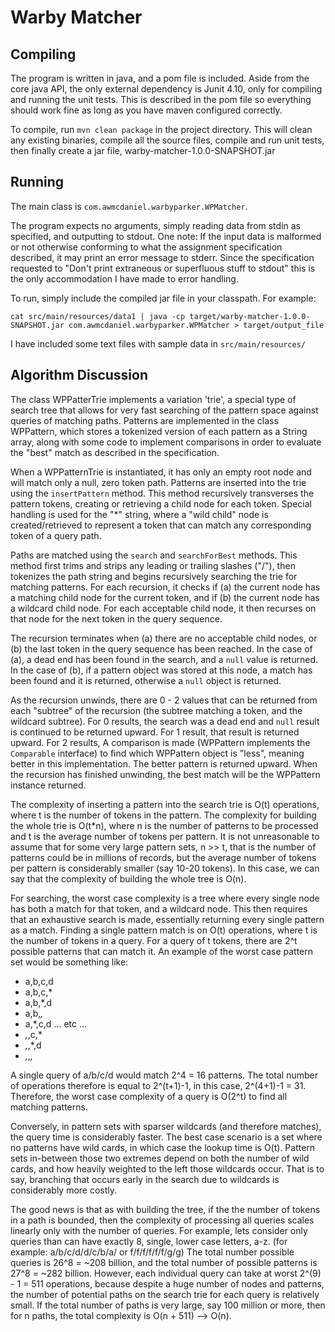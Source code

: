 Warby Matcher
====


Compiling
----

The program is written in java, and a pom file is included. Aside from the core
java API, the only external dependency is Junit 4.10, only for compiling and 
running the unit tests. This is described in the pom file so everything should 
work fine as long as you have maven configured correctly. 

To compile, run ```mvn clean package``` in the project directory. This will 
clean any existing binaries, compile all the source files, compile and run unit
tests, then finally create a jar file, warby-matcher-1.0.0-SNAPSHOT.jar 

Running
----

The main class is ```com.awmcdaniel.warbyparker.WPMatcher```. 

The program expects no arguments, simply reading data from stdin as specified, 
and outputting to stdout. One note: If the input data is malformed or not 
otherwise conforming to what the assignment specification described, it may 
print an error message to stderr. Since the specification requested to "Don't 
print extraneous or superfluous stuff to stdout" this is the only accommodation 
I have made to error handling.

To run, simply include the compiled jar file in your classpath. For example:

```cat src/main/resources/data1 | java -cp target/warby-matcher-1.0.0-SNAPSHOT.jar com.awmcdaniel.warbyparker.WPMatcher > target/output_file```

I have included some text files with sample data in ```src/main/resources/```

Algorithm Discussion
----

The class WPPatterTrie implements a variation 'trie', a special type of search 
tree that allows for very fast searching of the pattern space against queries of matching paths.
Patterns are implemented in the class WPPattern, which stores a tokenized 
version of each pattern as a String array, along with some code to implement
comparisons in order to evaluate the "best" match as described in the 
specification. 

When a WPPatternTrie is instantiated, it has only an empty root node and will
match only a null, zero token path. Patterns are inserted into the trie using 
the ```insertPattern``` method. This method recursively transverses the pattern
tokens, creating or retrieving a child node for each token. Special handling is
used for the "*" string, where a "wild child" node is created/retrieved to represent
a token that can match any corresponding token of a query path. 

Paths are matched using the ```search``` and ```searchForBest``` methods. This 
method first trims and strips any leading or trailing slashes ("/"), then 
tokenizes the path string and begins recursively searching the trie for matching
patterns. For each recursion, it checks if (a) the current node has a matching child 
node for the current token, and if (b) the current node has a wildcard child node. 
For each acceptable child node, it then recurses on that node for the next token in the
query sequence. 

The recursion terminates when (a) there are no acceptable child nodes, or (b) the last 
token in the query sequence has been reached. In the case of (a), a dead end has been 
found in the search, and a ```null``` value is returned. In the case of (b), if a 
pattern object was stored at this node, a match has been found and it is returned, 
otherwise a ```null``` object is returned.    

As the recursion unwinds, there are 0 - 2 values that can be returned from each "subtree"
of the recursion (the subtree matching a token, and the wildcard subtree). For 0 results, 
the search was a dead end and ```null``` result is continued to be returned upward. For
1 result, that result is returned upward. For 2 results, A comparison is made (WPPattern 
implements the ```Comparable``` interface) to find which WPPattern object is "less", meaning 
better in this implementation. The better pattern is returned upward. When the recursion has
finished unwinding, the best match will be the WPPattern instance returned.

The complexity of inserting a pattern into the search trie is O(t) operations, where t is the
number of tokens in the pattern. The complexity for building the whole trie is O(t*n), where n is the 
number of patterns to be processed and t is the average number of tokens per pattern. It is not 
unreasonable to assume that for some very large pattern sets, n >> t, that is the
number of patterns could be in millions of records, but the average number of 
tokens per pattern is considerably smaller (say 10-20 tokens). In this case, we can say 
that the complexity of building the whole tree is O(n). 

For searching, the worst case complexity is a tree where every single node has both a match 
for that token, and a wildcard node. This then requires that an exhaustive search is made, 
essentially returning every single pattern as a match. Finding a single pattern match is 
on O(t) operations, where t is the number of tokens in a query. For a query of 
t tokens, there are 2^t possible patterns that can match it. An example of the worst case
pattern set would be something like:

- a,b,c,d
- a,b,c,*
- a,b,*,d
- a,b,*,*
- a,*,c,d
... etc ...
- *,*,c,*
- *,*,*,d
- *,*,*,*

A single query of a/b/c/d would match 2^4 = 16 patterns. The total number of operations 
therefore is equal to  2^(t+1)-1, in this case, 2^(4+1)-1 = 31. Therefore, the worst case
complexity of a query is O(2^t) to find all matching patterns.

Conversely, in pattern sets with sparser wildcards (and therefore matches), the query time is 
considerably faster. The best case scenario is a set where no patterns have wild cards, 
in which case the lookup time is O(t). Pattern sets in-between those two extremes depend 
on both the number of wild cards, and how heavily weighted to the left those wildcards 
occur. That is to say, branching that occurs early in the search due to wildcards is 
considerably more costly. 

The good news is that as with building the tree, if the the number of tokens in a path is bounded,
then the complexity of processing all queries scales linearly only with the number of queries.
For example, lets consider only queries than can have exactly 8, single, lower case letters, a-z. 
(for example: a/b/c/d/d/c/b/a/ or f/f/f/f/f/f/g/g) The total number possible queries 
is 26^8 = ~208 billion, and the total number of possible patterns is 27^8 = ~282 billion. 
However, each individual query can take at worst 2^(9) - 1 = 511 operations, because
despite a huge number of nodes and patterns, the number of potential paths on the search
trie for each query is relatively small. If the  total number of paths is very large, 
say 100 million or more, then for n paths, the total complexity is O(n + 511) --> O(n). 

 
